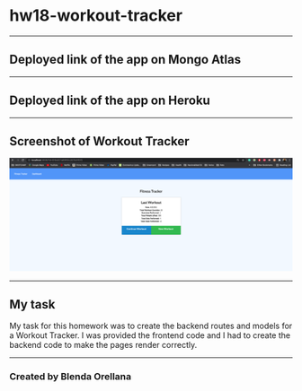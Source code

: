 # hw18-workout-tracker

---
## Deployed link of the app on Mongo Atlas


---

## Deployed link of the app on Heroku


---
## Screenshot of Workout Tracker

![Workout Tracker](workout-tracker-screenshot.jpg)

---

## My task

My task for this homework was to create the backend routes and models for a Workout Tracker. I was provided the frontend code and I had to create the backend code to make the pages render correctly. 


---
### Created by Blenda Orellana